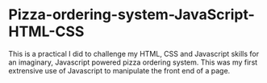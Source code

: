 # Pizza-ordering-system-JavaScript-HTML-CSS
This is a practical I did to challenge my HTML, CSS and Javascript skills for an imaginary, Javascript powered pizza ordering system. This was my first extrensive use of Javascript to manipulate the front end of a page.
